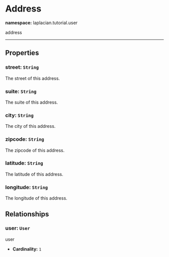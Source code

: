 # **Address**
**namespace:** laplacian.tutorial.user

address



---

## Properties

### street: `String`
The street of this address.

### suite: `String`
The suite of this address.

### city: `String`
The city of this address.

### zipcode: `String`
The zipcode of this address.

### latitude: `String`
The latitude of this address.

### longitude: `String`
The longitude of this address.

## Relationships

### user: `User`
user
- **Cardinality:** `1`